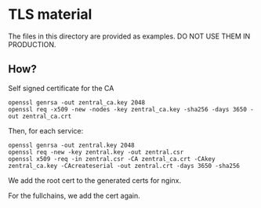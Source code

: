 # TLS material

The files in this directory are provided as examples.  DO NOT USE THEM IN PRODUCTION.

## How?

Self signed certificate for the CA
```
openssl genrsa -out zentral_ca.key 2048
openssl req -x509 -new -nodes -key zentral_ca.key -sha256 -days 3650 -out zentral_ca.crt
```

Then, for each service:
```
openssl genrsa -out zentral.key 2048
openssl req -new -key zentral.key -out zentral.csr
openssl x509 -req -in zentral.csr -CA zentral_ca.crt -CAkey zentral_ca.key -CAcreateserial -out zentral.crt -days 3650 -sha256
```

We add the root cert to the generated certs for nginx.

For the fullchains, we add the cert again.
